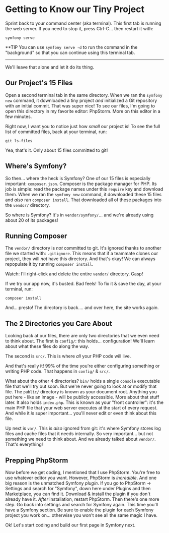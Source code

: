 # Getting to Know our Tiny Project

Sprint back to your command center (aka terminal). This first tab is running the
web server. If you need to stop it, press Ctrl-C... then restart it with:

```terminal
symfony serve
```

**TIP
You can use `symfony serve -d` to run the command in the "background" so that
you can continue using this terminal tab.
***

We'll leave that alone and let it do its thing.

## Our Project's 15 Files

Open a second terminal tab in the same directory. When we ran the `symfony new`
command, it downloaded a tiny project *and* initialized a Git repository with
an initial commit. That was super nice! To see our files, I'm going to open this
directory in my favorite editor: PhpStorm. More on this editor in a few minutes.

Right now, I want you to notice just how *small* our project is! To see the full
list of committed files, back at your terminal, run:

```terminal
git ls-files
```

Yea, that's it. Only about 15 files committed to git!

## Where's Symfony?

So then... where the heck is Symfony? One of our 15 files is especially important:
`composer.json`. Composer is the package manager for PHP. Its job is simple: read
the package names under this `require` key and download them. When we ran the
`symfony new` command, it downloaded these 15 files and *also* ran `composer install`.
That downloaded all of these packages into the `vendor/` directory.

So where is Symfony? It's in `vendor/symfony/`... and we're already using about
20 of its packages!

## Running Composer

The `vendor/` directory is *not* committed to git. It's ignored thanks to another
file we started with: `.gitignore`. This means that if a teammate clones our project,
they will *not* have this directory. And that's okay! We can always repopulate
it by running `composer install`.

Watch: I'll right-click and delete the entire `vendor/` directory. Gasp!

If we try our app now, it's busted. Bad feels! To fix it & save the day, at
your terminal,
run:

```terminal
composer install
```

And... presto! The directory is back.... and over here, the site works again.

## The 2 Directories you Care About

Looking back at our files, there are only two directories that we even need
to think about. The first is `config/`: this holds... configuration! We'll
learn about what these files do along the way.

The second is `src/`. This is where *all* your PHP code will live.

And that's really it! 99% of the time you're either configuring something or writing
PHP code. That happens in `config/` & `src/`.

What about the other 4 directories? `bin/` holds a single `console` executable
file that we'll try out soon. But we're never going to look at or modify that file.
The `public/` directory is known as your document root. Anything you put here - like
an image - will be publicly accessible. More about that stuff later.
It also holds `index.php`. This is known as your "front controller": it's the main
PHP file that your web server executes at the start of every request. And while it
*is* super important... you'll never edit or even think about this file.

Up next is `var/`. This is *also* ignored from git: it's where
Symfony stores log files and cache files that it needs internally. So very important...
but not something we need to think about. And we already talked about `vendor/`.
That's everything!

## Prepping PhpStorm

Now before we get coding, I mentioned that I use PhpStorm. You're free to use whatever
editor you want. However, PhpStorm is *incredible*. And one big reason is the
unmatched Symfony *plugin*. If you go to PhpStorm -> Settings and search
for "Symfony", down here under Plugins and then Marketplace, you can find
it. Download & install the plugin if you don't already have it. *After*
installation, restart PhpStorm. Then there's one more step. Go back into settings
and search for Symfony again. This time you'll have a Symfony section. Be sure
to enable the plugin for each Symfony project you work on... otherwise you won't
see all the same magic I have.

Ok! Let's start coding and build our first page in Symfony next.

